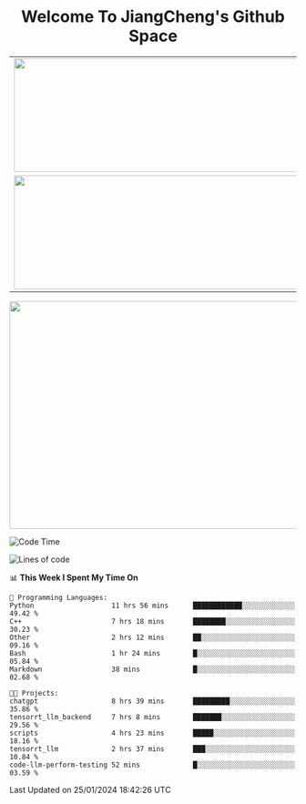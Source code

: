 <h1 align="center">Welcome To JiangCheng's Github Space</h1>

<table align="center" frame="void" rules="none" >
  <tr>
    <td>
      <div align="center"> <img height="200px" width="500px"  src="https://github-readme-stats.vercel.app/api?username=thisjiang&hide_title=true&hide_border=true&layout=compact&show_icons=trueline_height=21&text_color=000&icon_color=000&bg_color=0,ea6161,ffc64d,fffc4d,52fa5a&theme=graywhite" /> </div>
    </td>
    <td>
      <div align="center"> <img height="200px" width="500px" src="https://github-readme-stats.vercel.app/api/top-langs/?username=thisjiang&hide_title=true&hide_border=true&layout=compact&langs_count=6&text_color=000&icon_color=fff&bg_color=0,52fa5a,4dfcff,c64dff&theme=graywhite" /> </div>
    </td>
  </tr>
  <tr>
    <td>
      <div align="center"> <img height="200px" width="500px" src="https://github-readme-streak-stats.herokuapp.com/?user=thisjiang&hide_title=true&hide_border=true&layout=compact&langs_count=6" /> </div>
    </td>
    <td>
      <div align="center"> 
      <a href="https://github.com/" target="_blank"><img style="margin: 10px" src="https://profilinator.rishav.dev/skills-assets/git-scm-icon.svg" alt="Git" height="50" /></a>  
      <a href="https://www.linux.org/" target="_blank"><img style="margin: 10px" src="https://profilinator.rishav.dev/skills-assets/linux-original.svg" alt="Linux" height="50" /></a>  
      <a href="https://www.gnu.org/software/bash/" target="_blank"><img style="margin: 10px" src="https://profilinator.rishav.dev/skills-assets/gnu_bash-icon.svg" alt="Bash" height="50" /></a>  
      </div>
    </td>
  </tr>
</table>

<div align="center"> <img height="400px" width="1000px" src="https://github-readme-activity-graph.cyclic.app/graph?username=thisjiang&theme=react&hide_title=true&hide_border=true&layout=compact&langs_count=6" /> </div></td>

<!--START_SECTION:waka-->
![Code Time](http://img.shields.io/badge/Code%20Time-802%20hrs%203%20mins-blue)

![Lines of code](https://img.shields.io/badge/From%20Hello%20World%20I%27ve%20Written-465.2%20thousand%20lines%20of%20code-blue)

📊 **This Week I Spent My Time On** 

```text
💬 Programming Languages: 
Python                   11 hrs 56 mins      ████████████░░░░░░░░░░░░░   49.42 % 
C++                      7 hrs 18 mins       ████████░░░░░░░░░░░░░░░░░   30.23 % 
Other                    2 hrs 12 mins       ██░░░░░░░░░░░░░░░░░░░░░░░   09.16 % 
Bash                     1 hr 24 mins        █░░░░░░░░░░░░░░░░░░░░░░░░   05.84 % 
Markdown                 38 mins             █░░░░░░░░░░░░░░░░░░░░░░░░   02.68 % 

🐱‍💻 Projects: 
chatgpt                  8 hrs 39 mins       █████████░░░░░░░░░░░░░░░░   35.86 % 
tensorrt_llm_backend     7 hrs 8 mins        ███████░░░░░░░░░░░░░░░░░░   29.56 % 
scripts                  4 hrs 23 mins       █████░░░░░░░░░░░░░░░░░░░░   18.16 % 
tensorrt_llm             2 hrs 37 mins       ███░░░░░░░░░░░░░░░░░░░░░░   10.84 % 
code-llm-perform-testing 52 mins             █░░░░░░░░░░░░░░░░░░░░░░░░   03.59 % 
```


 Last Updated on 25/01/2024 18:42:26 UTC
<!--END_SECTION:waka-->
